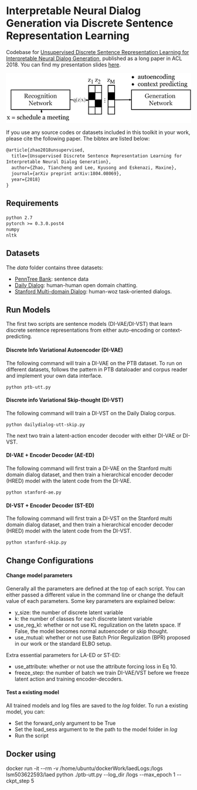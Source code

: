# Interpretable Neural Dialog Generation via Discrete Sentence Representation Learning
Codebase for [Unsupervised Discrete Sentence Representation Learning for Interpretable Neural Dialog Generation](https://arxiv.org/abs/1804.08069), published as a long paper in ACL 2018. You can find my presentation slides [here](https://www.cs.cmu.edu/~tianchez/data/ACL2018-talk.pdf).

<p align="center">
  <img width="700" src="dsr-simple.png">
</p>

If you use any source codes or datasets included in this toolkit in your
work, please cite the following paper. The bibtex are listed below:
 
    @article{zhao2018unsupervised,
      title={Unsupervised Discrete Sentence Representation Learning for Interpretable Neural Dialog Generation},
      author={Zhao, Tiancheng and Lee, Kyusong and Eskenazi, Maxine},
      journal={arXiv preprint arXiv:1804.08069},
      year={2018}
    }

## Requirements
    python 2.7
    pytorch >= 0.3.0.post4
    numpy
    nltk

## Datasets
The *data* folder contains three datasets:
- [PennTree Bank](https://github.com/townie/PTB-dataset-from-Tomas-Mikolov-s-webpage/tree/master/data): sentence data
- [Daily Dialog](https://arxiv.org/abs/1710.03957): human-human open domain chatting.
- [Stanford Multi-domain Dialog](https://nlp.stanford.edu/blog/a-new-multi-turn-multi-domain-task-oriented-dialogue-dataset/): human-woz task-oriented dialogs.


## Run Models
The first two scripts are sentence models (DI-VAE/DI-VST) that learn discrete sentence representations from either auto-encoding or context-predicting.

#### Discrete Info Variational Autoencoder (DI-VAE)
The following command will train a DI-VAE on the PTB dataset. To run on different datasets, follows the pattern in PTB dataloader
and corpus reader and implement your own data interface.

    python ptb-utt.py

#### Discrete info Variational Skip-thought (DI-VST)
The following command will train a DI-VST on the Daily Dialog corpus. 
    
    python dailydialog-utt-skip.py

The next two train a latent-action encoder decoder with either DI-VAE or DI-VST.
#### DI-VAE + Encoder Decoder (AE-ED)
The following command will first train a DI-VAE on the Stanford multi domain dialog dataset, and then train a 
hierarchical encoder decoder (HRED) model with the latent code from the DI-VAE.
   
    python stanford-ae.py

#### DI-VST + Encoder Decoder (ST-ED)
The following command will first train a DI-VST on the Stanford multi domain dialog dataset, and then train a 
hierarchical encoder decoder (HRED) model with the latent code from the DI-VST.

    python stanford-skip.py

## Change Configurations
#### Change model parameters
Generally all the parameters are defined at the top of each script. You can either passed a different value in 
the command line or change the default value of each parameters. Some key parameters are explained below:

- y_size: the number of discrete latent variable
- k: the number of classes for each discrete latent variable
- use_reg_kl: whether or not use KL regulization on the latetn space. If False, the model becomes normal autoencoder or skip thought.
- use_mutual: whether or not use Batch Prior Regulization (BPR) proposed in our work or the standard ELBO setup.

Extra essential parameters for LA-ED or ST-ED:

- use_attribute: whether or not use the attribute forcing loss in Eq 10.
- freeze_step: the number of batch we train DI-VAE/VST before we freeze latent action and training encoder-decoders.

#### Test a existing model
All trained models and log files are saved to the *log* folder. To run a existing model, you can:

- Set the forward_only argument to be True
- Set the load_sess argument to te the path to the model folder in *log*
- Run the script 

## Docker using
docker run -it --rm -v /home/ubuntu/dockerWork/laedLogs:/logs lsm503622593/laed python ./ptb-utt.py --log_dir /logs --max_epoch 1 --ckpt_step 5

